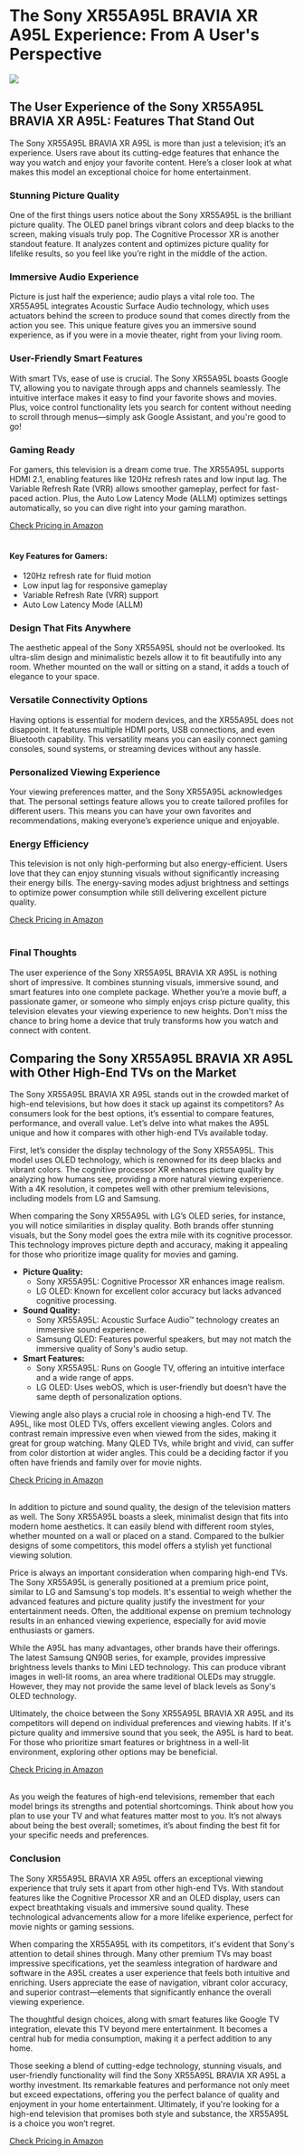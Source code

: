 <h1>The Sony XR55A95L BRAVIA XR A95L Experience: From A User's Perspective</h1>
<p><img src="https://articleaigenerator.com/generated_image/The-Sony-XR55A95L-BRAVIA-XR-A95L-Experience-From-a-Users-Perspective-1741682509.png"></p>
<h2>The User Experience of the Sony XR55A95L BRAVIA XR A95L: Features That Stand Out</h2><p>The Sony XR55A95L BRAVIA XR A95L is more than just a television; it’s an experience. Users rave about its cutting-edge features that enhance the way you watch and enjoy your favorite content. Here’s a closer look at what makes this model an exceptional choice for home entertainment.</p>
<h3>Stunning Picture Quality</h3>
<p>One of the first things users notice about the Sony XR55A95L is the brilliant picture quality. The OLED panel brings vibrant colors and deep blacks to the screen, making visuals truly pop. The Cognitive Processor XR is another standout feature. It analyzes content and optimizes picture quality for lifelike results, so you feel like you’re right in the middle of the action.</p>
<h3>Immersive Audio Experience</h3>
<p>Picture is just half the experience; audio plays a vital role too. The XR55A95L integrates Acoustic Surface Audio technology, which uses actuators behind the screen to produce sound that comes directly from the action you see. This unique feature gives you an immersive sound experience, as if you were in a movie theater, right from your living room.</p>
<h3>User-Friendly Smart Features</h3>
<p>With smart TVs, ease of use is crucial. The Sony XR55A95L boasts Google TV, allowing you to navigate through apps and channels seamlessly. The intuitive interface makes it easy to find your favorite shows and movies. Plus, voice control functionality lets you search for content without needing to scroll through menus—simply ask Google Assistant, and you're good to go!</p>
<h3>Gaming Ready</h3>
<p>For gamers, this television is a dream come true. The XR55A95L supports HDMI 2.1, enabling features like 120Hz refresh rates and low input lag. The Variable Refresh Rate (VRR) allows smoother gameplay, perfect for fast-paced action. Plus, the Auto Low Latency Mode (ALLM) optimizes settings automatically, so you can dive right into your gaming marathon.</p>
<a href="https://amzn.to/43zog3q">Check Pricing in Amazon</a><br><br><h4>Key Features for Gamers:</h4>
<ul>
    <li>120Hz refresh rate for fluid motion</li>
    <li>Low input lag for responsive gameplay</li>
    <li>Variable Refresh Rate (VRR) support</li>
    <li>Auto Low Latency Mode (ALLM)</li>
</ul>
<h3>Design That Fits Anywhere</h3>
<p>The aesthetic appeal of the Sony XR55A95L should not be overlooked. Its ultra-slim design and minimalistic bezels allow it to fit beautifully into any room. Whether mounted on the wall or sitting on a stand, it adds a touch of elegance to your space.</p>
<h3>Versatile Connectivity Options</h3>
<p>Having options is essential for modern devices, and the XR55A95L does not disappoint. It features multiple HDMI ports, USB connections, and even Bluetooth capability. This versatility means you can easily connect gaming consoles, sound systems, or streaming devices without any hassle.</p>
<h3>Personalized Viewing Experience</h3>
<p>Your viewing preferences matter, and the Sony XR55A95L acknowledges that. The personal settings feature allows you to create tailored profiles for different users. This means you can have your own favorites and recommendations, making everyone’s experience unique and enjoyable.</p>
<h3>Energy Efficiency</h3>
<p>This television is not only high-performing but also energy-efficient. Users love that they can enjoy stunning visuals without significantly increasing their energy bills. The energy-saving modes adjust brightness and settings to optimize power consumption while still delivering excellent picture quality.</p>
<a href="https://amzn.to/43zog3q">Check Pricing in Amazon</a><br><br><h3>Final Thoughts</h3>
<p>The user experience of the Sony XR55A95L BRAVIA XR A95L is nothing short of impressive. It combines stunning visuals, immersive sound, and smart features into one complete package. Whether you’re a movie buff, a passionate gamer, or someone who simply enjoys crisp picture quality, this television elevates your viewing experience to new heights. Don't miss the chance to bring home a device that truly transforms how you watch and connect with content.</p><h2>Comparing the Sony XR55A95L BRAVIA XR A95L with Other High-End TVs on the Market</h2><p>The Sony XR55A95L BRAVIA XR A95L stands out in the crowded market of high-end televisions, but how does it stack up against its competitors? As consumers look for the best options, it’s essential to compare features, performance, and overall value. Let’s delve into what makes the A95L unique and how it compares with other high-end TVs available today.</p>
<p>First, let’s consider the display technology of the Sony XR55A95L. This model uses OLED technology, which is renowned for its deep blacks and vibrant colors. The cognitive processor XR enhances picture quality by analyzing how humans see, providing a more natural viewing experience. With a 4K resolution, it competes well with other premium televisions, including models from LG and Samsung.</p>
<p>When comparing the Sony XR55A95L with LG’s OLED series, for instance, you will notice similarities in display quality. Both brands offer stunning visuals, but the Sony model goes the extra mile with its cognitive processor. This technology improves picture depth and accuracy, making it appealing for those who prioritize image quality for movies and gaming.</p>
<ul>
    <li><strong>Picture Quality:</strong> 
        <ul>
            <li>Sony XR55A95L: Cognitive Processor XR enhances image realism.</li>
            <li>LG OLED: Known for excellent color accuracy but lacks advanced cognitive processing.</li>
        </ul>
    </li>
    <li><strong>Sound Quality:</strong> 
        <ul>
            <li>Sony XR55A95L: Acoustic Surface Audio™ technology creates an immersive sound experience.</li>
            <li>Samsung QLED: Features powerful speakers, but may not match the immersive quality of Sony's audio setup.</li>
        </ul>
    </li>
    <li><strong>Smart Features:</strong> 
        <ul>
            <li>Sony XR55A95L: Runs on Google TV, offering an intuitive interface and a wide range of apps.</li>
            <li>LG OLED: Uses webOS, which is user-friendly but doesn’t have the same depth of personalization options.</li>
        </ul>
    </li>
</ul>
<p>Viewing angle also plays a crucial role in choosing a high-end TV. The A95L, like most OLED TVs, offers excellent viewing angles. Colors and contrast remain impressive even when viewed from the sides, making it great for group watching. Many QLED TVs, while bright and vivid, can suffer from color distortion at wider angles. This could be a deciding factor if you often have friends and family over for movie nights.</p>
<a href="https://amzn.to/43zog3q">Check Pricing in Amazon</a><br><br><p>In addition to picture and sound quality, the design of the television matters as well. The Sony XR55A95L boasts a sleek, minimalist design that fits into modern home aesthetics. It can easily blend with different room styles, whether mounted on a wall or placed on a stand. Compared to the bulkier designs of some competitors, this model offers a stylish yet functional viewing solution.</p>
<p>Price is always an important consideration when comparing high-end TVs. The Sony XR55A95L is generally positioned at a premium price point, similar to LG and Samsung's top models. It's essential to weigh whether the advanced features and picture quality justify the investment for your entertainment needs. Often, the additional expense on premium technology results in an enhanced viewing experience, especially for avid movie enthusiasts or gamers.</p>
<p>While the A95L has many advantages, other brands have their offerings. The latest Samsung QN90B series, for example, provides impressive brightness levels thanks to Mini LED technology. This can produce vibrant images in well-lit rooms, an area where traditional OLEDs may struggle. However, they may not provide the same level of black levels as Sony's OLED technology.</p>
<p>Ultimately, the choice between the Sony XR55A95L BRAVIA XR A95L and its competitors will depend on individual preferences and viewing habits. If it's picture quality and immersive sound that you seek, the A95L is hard to beat. For those who prioritize smart features or brightness in a well-lit environment, exploring other options may be beneficial.</p>
<a href="https://amzn.to/43zog3q">Check Pricing in Amazon</a><br><br><p>As you weigh the features of high-end televisions, remember that each model brings its strengths and potential shortcomings. Think about how you plan to use your TV and what features matter most to you. It’s not always about being the best overall; sometimes, it’s about finding the best fit for your specific needs and preferences.</p><h3>Conclusion</h3><p>The Sony XR55A95L BRAVIA XR A95L offers an exceptional viewing experience that truly sets it apart from other high-end TVs. With standout features like the Cognitive Processor XR and an OLED display, users can expect breathtaking visuals and immersive sound quality. These technological advancements allow for a more lifelike experience, perfect for movie nights or gaming sessions. </p>
<p>When comparing the XR55A95L with its competitors, it's evident that Sony's attention to detail shines through. Many other premium TVs may boast impressive specifications, yet the seamless integration of hardware and software in the A95L creates a user experience that feels both intuitive and enriching. Users appreciate the ease of navigation, vibrant color accuracy, and superior contrast—elements that significantly enhance the overall viewing experience.</p>
<p>The thoughtful design choices, along with smart features like Google TV integration, elevate this TV beyond mere entertainment. It becomes a central hub for media consumption, making it a perfect addition to any home. </p>
<p>Those seeking a blend of cutting-edge technology, stunning visuals, and user-friendly functionality will find the Sony XR55A95L BRAVIA XR A95L a worthy investment. Its remarkable features and performance not only meet but exceed expectations, offering you the perfect balance of quality and enjoyment in your home entertainment. Ultimately, if you're looking for a high-end television that promises both style and substance, the XR55A95L is a choice you won’t regret.</p>
<a href="https://amzn.to/43zog3q">Check Pricing in Amazon</a><br><br>